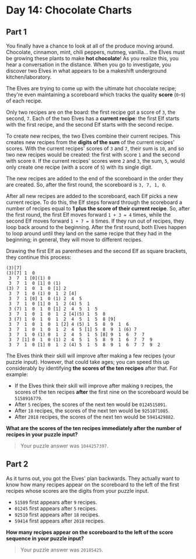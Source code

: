 # Day 14: Chocolate Charts

## Part 1

You finally have a chance to look at all of the produce moving around. Chocolate, cinnamon, mint, chili peppers, nutmeg, vanilla... the Elves must be growing these plants to make **hot chocolate**! As you realize this, you hear a conversation in the distance. When you go to investigate, you discover two Elves in what appears to be a makeshift underground kitchen/laboratory.

The Elves are trying to come up with the ultimate hot chocolate recipe; they're even maintaining a scoreboard which tracks the quality **score** (`0`-`9`) of each recipe.

Only two recipes are on the board: the first recipe got a score of `3`, the second, `7`. Each of the two Elves has a **current recipe**: the first Elf starts with the first recipe, and the second Elf starts with the second recipe.

To create new recipes, the two Elves combine their current recipes. This creates new recipes from the **digits of the sum** of the current recipes' scores. With the current recipes' scores of `3` and `7`, their sum is `10`, and so two new recipes would be created: the first with score `1` and the second with score `0`. If the current recipes' scores were `2` and `3`, the sum, `5`, would only create one recipe (with a score of `5`) with its single digit.

The new recipes are added to the end of the scoreboard in the order they are created. So, after the first round, the scoreboard is `3, 7, 1, 0`.

After all new recipes are added to the scoreboard, each Elf picks a new current recipe. To do this, the Elf steps forward through the scoreboard a number of recipes equal to **1 plus the score of their current recipe**. So, after the first round, the first Elf moves forward `1 + 3 = 4` times, while the second Elf moves forward `1 + 7 = 8` times. If they run out of recipes, they loop back around to the beginning. After the first round, both Elves happen to loop around until they land on the same recipe that they had in the beginning; in general, they will move to different recipes.

Drawing the first Elf as parentheses and the second Elf as square brackets, they continue this process:

    (3)[7]
    (3)[7] 1  0 
     3  7  1 [0](1) 0 
     3  7  1  0 [1] 0 (1)
    (3) 7  1  0  1  0 [1] 2 
     3  7  1  0 (1) 0  1  2 [4]
     3  7  1 [0] 1  0 (1) 2  4  5 
     3  7  1  0 [1] 0  1  2 (4) 5  1 
     3 (7) 1  0  1  0 [1] 2  4  5  1  5 
     3  7  1  0  1  0  1  2 [4](5) 1  5  8 
     3 (7) 1  0  1  0  1  2  4  5  1  5  8 [9]
     3  7  1  0  1  0  1 [2] 4 (5) 1  5  8  9  1  6 
     3  7  1  0  1  0  1  2  4  5 [1] 5  8  9  1 (6) 7 
     3  7  1  0 (1) 0  1  2  4  5  1  5 [8] 9  1  6  7  7 
     3  7 [1] 0  1  0 (1) 2  4  5  1  5  8  9  1  6  7  7  9 
     3  7  1  0 [1] 0  1  2 (4) 5  1  5  8  9  1  6  7  7  9  2 

The Elves think their skill will improve after making a few recipes (your puzzle input). However, that could take ages; you can speed this up considerably by identifying **the scores of the ten recipes** after that. For example:

- If the Elves think their skill will improve after making `9` recipes, the scores of the ten recipes **after** the first nine on the scoreboard would be `5158916779`.
- After `5` recipes, the scores of the next ten would be `0124515891`.
- After `18` recipes, the scores of the next ten would be `9251071085`.
- After `2018` recipes, the scores of the next ten would be `5941429882`.

**What are the scores of the ten recipes immediately after the number of recipes in your puzzle input?**

> Your puzzle answer was `1044257397`.

## Part 2

As it turns out, you got the Elves' plan backwards. They actually want to know how many recipes appear on the scoreboard to the left of the first recipes whose scores are the digits from your puzzle input.

- `51589` first appears after `9` recipes.
- `01245` first appears after `5` recipes.
- `92510` first appears after `18` recipes.
- `59414` first appears after `2018` recipes.

**How many recipes appear on the scoreboard to the left of the score sequence in your puzzle input?**

> Your puzzle answer was `20185425`.
